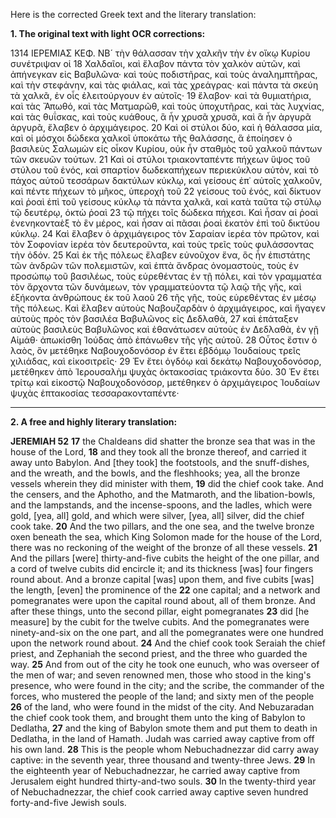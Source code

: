 Here is the corrected Greek text and the literary translation:

**1. The original text with light OCR corrections:**

1314 ΙΕΡΕΜΙΑΣ ΚΕΦ. ΝΒ´
τὴν θάλασσαν τὴν χαλκῆν τὴν ἐν οἴκῳ Κυρίου συνέτριψαν οἱ
18 Χαλδαῖοι, καὶ ἔλαβον πάντα τὸν χαλκὸν αὐτῶν, καὶ ἀπήνεγκαν εἰς Βαβυλῶνα· καὶ τοὺς ποδιστῆρας, καὶ τοὺς ἀναλημπτῆρας, καὶ τὴν στεφάνην, καὶ τὰς φιάλας, καὶ τὰς χρεάγρας· καὶ πάντα τὰ σκεύη τὰ χαλκᾶ, ἐν οἷς ἐλειτούργουν ἐν αὐτοῖς·
19 ἔλαβον· καὶ τὰ θυμιατήρια, καὶ τὰς Ἄπωθό, καὶ τὰς Ματμαρῶθ, καὶ τοὺς ὑποχυτῆρας, καὶ τὰς λυχνίας, καὶ τὰς θυΐσκας, καὶ τοὺς κυάθους, ἃ ἦν χρυσᾶ χρυσᾶ, καὶ ἃ ἦν ἀργυρᾶ ἀργυρᾶ, ἔλαβεν ὁ ἀρχιμάγειρος.
20 Καὶ οἱ στύλοι δύο, καὶ ἡ θάλασσα μία, καὶ οἱ μόσχοι δώδεκα χαλκοῖ ὑποκάτω τῆς θαλάσσης, ἃ ἐποίησεν ὁ βασιλεὺς Σαλωμὼν εἰς οἶκον Κυρίου, οὐκ ἦν σταθμὸς τοῦ χαλκοῦ πάντων τῶν σκευῶν τούτων.
21 Καὶ οἱ στύλοι τριακονταπέντε πήχεων ὕψος τοῦ στύλου τοῦ ἑνός, καὶ σπαρτίον δωδεκαπήχεων περιεκύκλου αὐτὸν, καὶ τὸ πάχος αὐτοῦ τεσσάρων δακτύλων κύκλῳ, καὶ γείσους ἐπ᾿ αὐτοῖς χαλκοῦν, καὶ πέντε πήχεων τὸ μῆκος, ὑπεροχὴ τοῦ
22 γείσους τοῦ ἑνός, καὶ δίκτυον καὶ ῥοαὶ ἐπὶ τοῦ γείσους κύκλῳ τὰ πάντα χαλκᾶ, καὶ κατὰ ταῦτα τῷ στύλῳ τῷ δευτέρῳ, ὀκτὼ ῥοαὶ
23 τῷ πήχει τοῖς δώδεκα πήχεσι. Καὶ ἦσαν αἱ ῥοαὶ ἐνενηκονταὲξ τὸ ἓν μέρος, καὶ ἦσαν αἱ πᾶσαι ῥοαὶ ἑκατὸν ἐπὶ τοῦ δικτύου κύκλῳ.
24 Καὶ ἔλαβεν ὁ ἀρχιμάγειρος τὸν Σαραίαν ἱερέα τὸν πρῶτον, καὶ τὸν Σοφονίαν ἱερέα τὸν δευτεροῦντα, καὶ τοὺς τρεῖς τοὺς φυλάσσοντας τὴν ὁδόν.
25 Καὶ ἐκ τῆς πόλεως ἔλαβεν εὐνοῦχον ἕνα, ὃς ἦν ἐπιστάτης τῶν ἀνδρῶν τῶν πολεμιστῶν, καὶ ἑπτὰ ἄνδρας ὀνομαστοὺς, τοὺς ἐν προσώπῳ τοῦ βασιλέως, τοὺς εὑρεθέντας ἐν τῇ πόλει, καὶ τὸν γραμματέα τὸν ἄρχοντα τῶν δυνάμεων, τὸν γραμματεύοντα τῷ λαῷ τῆς γῆς, καὶ ἑξήκοντα ἀνθρώπους ἐκ τοῦ λαοῦ
26 τῆς γῆς, τοὺς εὑρεθέντας ἐν μέσῳ τῆς πόλεως. Καὶ ἔλαβεν αὐτοὺς Ναβουζαρδὰν ὁ ἀρχιμάγειρος, καὶ ἤγαγεν αὐτοὺς πρὸς τὸν βασιλέα Βαβυλῶνος εἰς Δεδλαθὰ,
27 καὶ ἐπάταξεν αὐτοὺς βασιλεὺς Βαβυλῶνος καὶ ἐθανάτωσεν αὐτοὺς ἐν Δεδλαθὰ, ἐν γῇ Αἱμάθ· ἀπωκίσθη Ἰούδας ἀπὸ ἐπάνωθεν τῆς γῆς αὐτοῦ.
28 Οὗτος ἔστιν ὁ λαὸς, ὃν μετέθηκε Ναβουχοδονόσορ ἐν ἔτει ἑβδόμῳ Ἰουδαίους τρεῖς χιλιάδας, καὶ εἰκοσιτρεῖς·
29 Ἐν ἔτει ὀγδόῳ καὶ δεκάτῳ Ναβουχοδονόσορ, μετέθηκεν ἀπὸ Ἱερουσαλὴμ ψυχὰς ὀκτακοσίας τριάκοντα δύο.
30 Ἐν ἔτει τρίτῳ καὶ εἰκοστῷ Ναβουχοδονόσορ, μετέθηκεν ὁ ἀρχιμάγειρος Ἰουδαίων ψυχὰς ἑπτακοσίας τεσσαρακονταπέντε·

---

**2. A free and highly literary translation:**

**JEREMIAH 52**
**17** the Chaldeans did shatter the bronze sea that was in the house of the Lord,
**18** and they took all the bronze thereof, and carried it away unto Babylon. And [they took] the footstools, and the snuff-dishes, and the wreath, and the bowls, and the fleshhooks; yea, all the bronze vessels wherein they did minister with them,
**19** did the chief cook take. And the censers, and the Aphotho, and the Matmaroth, and the libation-bowls, and the lampstands, and the incense-spoons, and the ladles, which were gold, [yea, all] gold, and which were silver, [yea, all] silver, did the chief cook take.
**20** And the two pillars, and the one sea, and the twelve bronze oxen beneath the sea, which King Solomon made for the house of the Lord, there was no reckoning of the weight of the bronze of all these vessels.
**21** And the pillars [were] thirty-and-five cubits the height of the one pillar, and a cord of twelve cubits did encircle it; and its thickness [was] four fingers round about. And a bronze capital [was] upon them, and five cubits [was] the length, [even] the prominence of the
**22** one capital; and a network and pomegranates were upon the capital round about, all of them bronze. And after these things, unto the second pillar, eight pomegranates
**23** did [he measure] by the cubit for the twelve cubits. And the pomegranates were ninety-and-six on the one part, and all the pomegranates were one hundred upon the network round about.
**24** And the chief cook took Seraiah the chief priest, and Zephaniah the second priest, and the three who guarded the way.
**25** And from out of the city he took one eunuch, who was overseer of the men of war; and seven renowned men, those who stood in the king's presence, who were found in the city; and the scribe, the commander of the forces, who mustered the people of the land; and sixty men of the people
**26** of the land, who were found in the midst of the city. And Nebuzaradan the chief cook took them, and brought them unto the king of Babylon to Dedlatha,
**27** and the king of Babylon smote them and put them to death in Dedlatha, in the land of Hamath. Judah was carried away captive from off his own land.
**28** This is the people whom Nebuchadnezzar did carry away captive: in the seventh year, three thousand and twenty-three Jews.
**29** In the eighteenth year of Nebuchadnezzar, he carried away captive from Jerusalem eight hundred thirty-and-two souls.
**30** In the twenty-third year of Nebuchadnezzar, the chief cook carried away captive seven hundred forty-and-five Jewish souls.